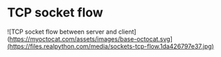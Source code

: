 # TCP socket flow
![TCP socket flow between server and client](https://myoctocat.com/assets/images/base-octocat.svg](https://files.realpython.com/media/sockets-tcp-flow.1da426797e37.jpg)
